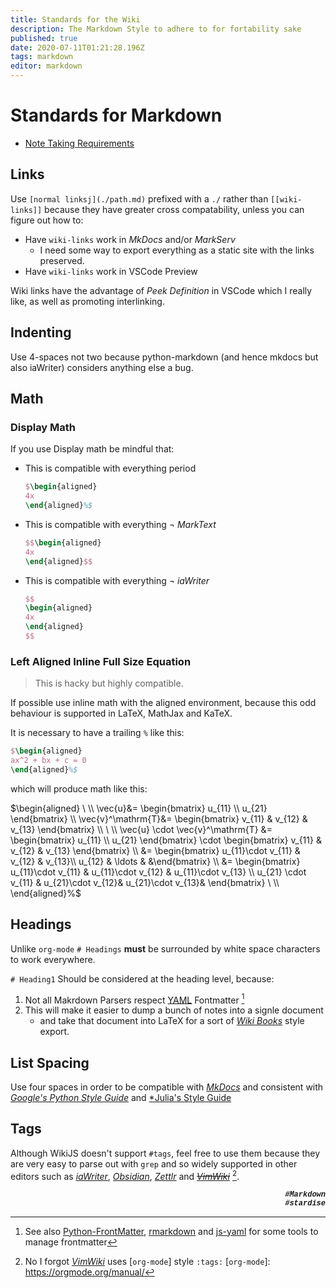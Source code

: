 ```yaml
---
title: Standards for the Wiki
description: The Markdown Style to adhere to for fortability sake
published: true
date: 2020-07-11T01:21:28.196Z
tags: markdown
editor: markdown
---
```


# Standards for Markdown

* [Note Taking Requirements](./Note-Taking-Requirements.md)



## Links

Use `[normal linksj](./path.md)` prefixed with a `./` rather than `[[wiki-links]]` because they have greater cross compatability, unless you can figure out how to:

* Have `wiki-links` work in *MkDocs* and/or *MarkServ*
    * I need some way to export everything as a static site with the links preserved.
* Have `wiki-links` work in VSCode Preview


Wiki links have the advantage of *Peek Definition* in VSCode which I really like, as well as promoting interlinking.

## Indenting

Use 4-spaces not two because python-markdown (and hence mkdocs but also iaWriter) considers anything else a bug.

## Math

### Display Math

If you use Display math be mindful that:


* This is compatible with everything period
    ```tex
    $\begin{aligned}
    4x
    \end{aligned}%$
    ```

* This is compatible with everything $\neg$ *MarkText*
    ```tex
    $$\begin{aligned}
    4x
    \end{aligned}$$
    ```
* This is compatible with everything $\neg$ *iaWriter*
    ```tex
    $$
    \begin{aligned}
    4x
    \end{aligned}
    $$
    ```

### Left Aligned Inline Full Size Equation

> This is hacky but highly compatible.

If possible use inline math with the aligned environment, because this odd behaviour is supported in LaTeX, MathJax and KaTeX.

It is necessary to have a trailing `%` like this:

```tex
$\begin{aligned}
ax^2 + bx + c = 0
\end{aligned}%$
```
which will produce math like this:

$\begin{aligned}
\ \\
\vec{u}&= \begin{bmatrix} u_{11} \\ u_{21} \end{bmatrix} \\
\vec{v}^\mathrm{T}&= \begin{bmatrix} v_{11} & v_{12} & v_{13} \end{bmatrix} \\
\ \\
\vec{u} \cdot  \vec{v}^\mathrm{T} &= \begin{bmatrix} u_{11} \\ u_{21} \end{bmatrix} \cdot  \begin{bmatrix} v_{11} & v_{12} & v_{13} \end{bmatrix} \\
&= \begin{bmatrix} u_{11}\cdot  v_{11} & v_{12} & v_{13}\\
u_{12} & \ldots & &\end{bmatrix} \\
&= \begin{bmatrix} u_{11}\cdot  v_{11} & u_{11}\cdot  v_{12} & u_{11}\cdot  v_{13} \\
u_{21} \cdot  v_{11} & u_{21}\cdot  v_{12}& u_{21}\cdot  v_{13}& \end{bmatrix}
\ \\
\end{aligned}%$



## Headings

Unlike `org-mode` `# Headings` **must** be surrounded by white space characters to work everywhere.

`# Heading1` Should be considered at the heading level, because:

1. Not all Makrdown Parsers respect [YAML] Fontmatter [^frontmatter-tools]
2. This will make it easier to dump a bunch of notes into a signle document
    * and take that document into LaTeX for a sort of [*Wiki Books*] style export.
  
 

[*Wiki Books*]: https://en.wikibooks.org/wiki/Main_Page
[YAML]: https://github.com/jekyll/jekyll/wiki/yaml-front-matter
[rmarkdown]: https://cran.r-project.org/web/packages/rmarkdown/index.html
[js-yaml]: https://github.com/nodeca/js-yaml
[Python-FrontMatter]: https://pypi.org/project/python-frontmatter/
[^frontmatter-tools]: See also [Python-FrontMatter], [rmarkdown] and [js-yaml] for some tools to manage frontmatter

## List Spacing

Use four spaces in order to be compatible with [*MkDocs*] and consistent with [*Google's Python Style Guide*] and [*Julia's Style Guide]

[*MkDocs*]: https://www.mkdocs.org/user-guide/writing-your-docs/#file-layout
[*Google's Python Style Guide*]: https://juliapackages.com/p/style
[*Julia's Style Guide]: https://juliapackages.com/p/style

## Tags

Although WikiJS doesn't support `#tags`, feel free to use them because they are very easy to parse out with `grep` and so widely supported in other editors such as [*iaWriter*], [*Obsidian*], [*Zettlr*] and ~~[*VimWiki*]~~ [^vwtg].

 <p style = "font-family:Courier New,Courier, monospace,serif;font-size:12px;font-style:italic; " align="right"  color=blue>
   <b>
      #Markdown<br>
      #stardise<br>
      </b>
      </p>
      
[*iaWriter*]: https://ia.net/writer
[*Obsidian*]: https://obsidian.md/
[*Zettlr*]: https://www.zettlr.com/
[*VimWiki*]: https://github.com/vimwiki/vimwiki
[^vwtg]: No I forgot [*VimWiki*] uses [`org-mode`] style `:tags:`
[`org-mode`]: https://orgmode.org/manual/
      
      
      
      
      
      
      
      
      
      
      
      
      
      
      
      
      
      
      
      
